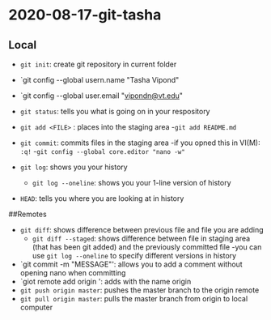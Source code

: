 
# 2020-08-17-git-tasha

## Local

- `git init`: create git repository in current folder
- `git config --global usern.name "Tasha Vipond"
- `git config --global user.email "vipondn@vt.edu"

- `git status`: tells you what is going on in your respository
- `git add <FILE>` : places <FILE> into the staging area
	-`git add README.md`
- `git commit`: commits files in the staging area
	-if you opned this in VI(M): <ESC> `:q!`
	-`git config --global core.editor "nano -w"`

- `git log`: shows you your history
	- `git log --oneline`: shows you your 1-line version of history
- `HEAD`: tells you where you are looking at in history

##Remotes

- `git diff`: shows difference between previous file and file you are adding
	- `git diff --staged`: shows difference between file in staging area (that has been git added) and the previously committed file
	-you can use `git log --oneline` to specify different versions in history
- `git commit -m "MESSAGE"': allows you to add a comment without opening nano when committing
- `giot remote add origin <URL>': adds <URL> with the name origin
- `git push origin master`: pushes the master branch to the origin remote
- `git pull origin master`: pulls the master branch from origin to local computer
